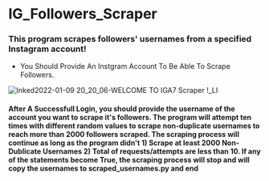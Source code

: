 # IG_Followers_Scraper
<h3>This program scrapes followers' usernames from a specified Instagram account!</h3>


* You Should Provide An Instgram Account To Be Able To Scrape Followers.

![Inked2022-01-09 20_20_06-WELCOME TO IGA7 Scraper !_LI](https://user-images.githubusercontent.com/58238467/148697545-ccf1f264-fe39-4c81-8d82-7ed619aec563.jpg)

<h4> <p>After A Successfull Login, you should provide the username of the account you want to scrape it's followers.
  The program will attempt ten times with different random values to scrape non-duplicate usernames to reach more than 2000 followers scraped. The scraping process will continue as long as the program didn't 1) Scrape at least 2000 Non-Dublicate Usernames 2) Total of requests/attempts are less than 10. If any of the statements become True, the scraping process will stop and will copy the usernames to scraped_usernames.py and end
  </p></h4>
